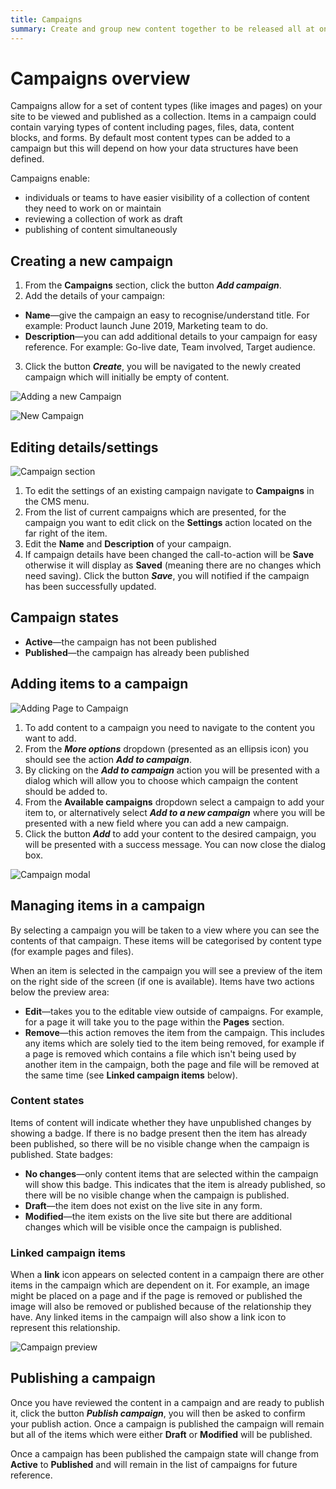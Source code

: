 ```yaml
---
title: Campaigns
summary: Create and group new content together to be released all at once.
---
```


# Campaigns overview

Campaigns allow for a set of content types (like images and pages) on your site to be viewed and published as a collection. Items in a campaign could contain varying types of content including pages, files, data, content blocks, and forms. By default most content types can be added to a campaign but this will depend on how your data structures have been defined.

Campaigns enable:
* individuals or teams to have easier visibility of a collection of content they need to work on or maintain
* reviewing a collection of work as draft
* publishing of content simultaneously


## Creating a new campaign

1. From the **Campaigns** section, click the button ***Add campaign***.
2. Add the details of your campaign:
* **Name**—give the campaign an easy to recognise/understand title. For example: Product launch June 2019, Marketing team to do.
* **Description**—you can add additional details to your campaign for easy reference. For example: Go-live date, Team involved, Target audience.
3. Click the button ***Create***, you will be navigated to the newly created campaign which will initially be empty of content.

![Adding a new Campaign](../_images/campaigns-section.png)

![New Campaign](../_images/new-campaign.png)


## Editing details/settings

![Campaign section](../_images/campaign-gridfield.png)

1. To edit the settings of an existing campaign navigate to **Campaigns** in the CMS menu.
2. From the list of current campaigns which are presented, for the campaign you want to edit click on the **Settings** action located on the far right of the item.
3. Edit the **Name** and **Description** of your campaign.
4. If campaign details have been changed the call-to-action will be **Save** otherwise it will display as **Saved** (meaning there are no changes which need saving). Click the button ***Save***, you will notified if the campaign has been successfully updated.

## Campaign states
 * **Active**—the campaign has not been published
 * **Published**—the campaign has already been published

## Adding items to a campaign

![Adding Page to Campaign](../_images/add-to-campaign.png)

1. To add content to a campaign you need to navigate to the content you want to add.
2. From the ***More options*** dropdown (presented as an ellipsis icon) you should see the action ***Add to campaign***.
3. By clicking on the ***Add to campaign*** action you will be presented with a dialog which will allow you to choose which campaign the content should be added to.
4. From the **Available campaigns** dropdown select a campaign to add your item to, or alternatively select ***Add to a new campaign*** where you will be presented with a new field where you can add a new campaign.
5. Click the button ***Add*** to add your content to the desired campaign, you will be presented with a success message. You can now close the dialog box.

![Campaign modal](../_images/campaign-modal.png)

## Managing items in a campaign

By selecting a campaign you will be taken to a view where you can see the contents of that campaign. These items will be categorised by content type (for example pages and files).

When an item is selected in the campaign you will see a preview of the item on the right side of the screen (if one is available). Items have two actions below the preview area:
 * **Edit**—takes you to the editable view outside of campaigns. For example, for a page it will take you to the page within the **Pages** section.
 * **Remove**—this action removes the item from the campaign. This includes any items which are solely tied to the item being removed, for example if a page is removed which contains a file which isn't being used by another item in the campaign, both the page and file will be removed at the same time (see **Linked campaign items** below).

### Content states
Items of content will indicate whether they have unpublished changes by showing a badge. If there is no badge present then the item has already been published, so there will be no visible change when the campaign is published.
 State badges:
* **No changes**—only content items that are selected within the campaign will show this badge. This indicates that the item is already published, so there will be no visible change when the campaign is published.
* **Draft**—the item does not exist on the live site in any form.
* **Modified**—the item exists on the live site but there are additional changes which will be visible once the campaign is published.

 ### Linked campaign items

When a **link** icon appears on selected content in a campaign there are other items in the campaign which are dependent on it. For example, an image might be placed on a page and if the page is removed or published the image will also be removed or published because of the relationship they have. Any linked items in the campaign will also show a link icon to represent this relationship.

![Campaign preview](../_images/preview-campaign.png)

 ## Publishing a campaign

Once you have reviewed the content in a campaign and are ready to publish it, click the button ***Publish campaign***, you will then be asked to confirm your publish action. Once a campaign is published the campaign will remain but all of the items which were either **Draft** or **Modified** will be published.

Once a campaign has been published the campaign state will change from **Active** to **Published** and will remain in the list of campaigns for future reference.
